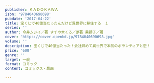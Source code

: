 ```yaml
---
publisher: ＫＡＤＯＫＡＷＡ
isbn: '9784040690698'
pubdate: '2017-04-22'
title: 宝くじで40億当たったんだけど異世界に移住する　１
series: ''
author: 今井ムジイ／著 すずの木くろ／原著 黒獅子／著
cover: 'https://cover.openbd.jp/9784040690698.jpg'
volume: ''
description: 宝くじで40億当たった！会社辞めて異世界で本気のボランティアと恋！
price: '600'
genre: ''
target: 一般
format: コミック
content: コミックス・劇画

---
```

